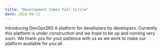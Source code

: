 ```yaml
---
title: "Development Comes Full Circle"
date: 2018-08-13
---
```

   
   Introducing DevOps360 A platform for developers by developers. 
   Currently this platform is under construction and we hope to be up and running very soon.
   We thank you for your patience with us as we work to make our platform available for you all.
    
